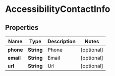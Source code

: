 
# AccessibilityContactInfo

## Properties
Name | Type | Description | Notes
------------ | ------------- | ------------- | -------------
**phone** | **String** | Phone |  [optional]
**email** | **String** | Email |  [optional]
**url** | **String** | Url |  [optional]



